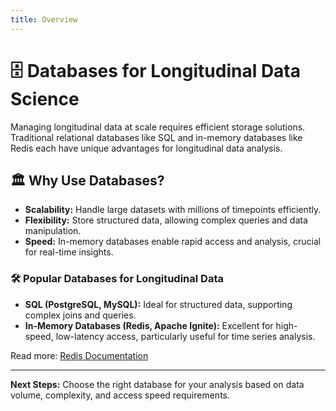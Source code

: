 ```yaml
---
title: Overview
---
```


# 🗄️ **Databases for Longitudinal Data Science**

Managing longitudinal data at scale requires efficient storage solutions. Traditional relational databases like SQL and in-memory databases like Redis each have unique advantages for longitudinal data analysis.

## 🏛️ **Why Use Databases?**
- **Scalability:** Handle large datasets with millions of timepoints efficiently.
- **Flexibility:** Store structured data, allowing complex queries and data manipulation.
- **Speed:** In-memory databases enable rapid access and analysis, crucial for real-time insights.

### 🛠️ **Popular Databases for Longitudinal Data**
- **SQL (PostgreSQL, MySQL):** Ideal for structured data, supporting complex joins and queries.
- **In-Memory Databases (Redis, Apache Ignite):** Excellent for high-speed, low-latency access, particularly useful for time series analysis.

Read more: [Redis Documentation](https://redis.io/documentation)

---

**Next Steps:** Choose the right database for your analysis based on data volume, complexity, and access speed requirements.

